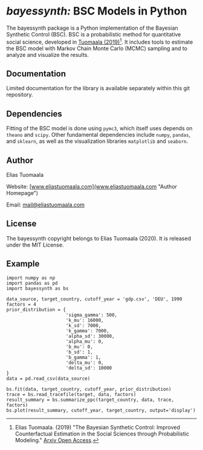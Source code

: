 # *bayessynth:* BSC Models in Python

The bayessynth package is a Python implementation of the Bayesian Synthetic Control (BSC). BSC is a probabilistic method for quantitative social science, developed in [Tuomaala (2019)](https://arxiv.org/abs/1910.06106 "Arxiv preprint")[^fn]. It includes tools to estimate the BSC model with Markov Chain Monte Carlo (MCMC) sampling and to analyze and visualize the results.

## Documentation

Limited documentation for the library is available separately within this git repository.

## Dependencies

Fitting of the BSC model is done using `pymc3`, which itself uses depends on `theano` and `scipy`. Other fundamental dependencies include `numpy`, `pandas`, and `sklearn`, as well as the visualization libraries `matplotlib` and `seaborn`.

## Author

Elias Tuomaala

Website: [www.eliastuomaala.com](www.eliastuomaala.com "Author Homepage")

Email: [mail@eliastuomaala.com](mailto:mail@eliastuomaala.com)

## License

The bayessynth copyright belongs to Elias Tuomaala (2020). It is released under the MIT License.

## Example
```
import numpy as np
import pandas as pd
import bayessynth as bs

data_source, target_country, cutoff_year = 'gdp.csv', 'DEU', 1990
factors = 4
prior_distribution = {
                      'sigma_gamma': 500,
                      'k_mu': 16000,
                      'k_sd': 7000,
                      'k_gamma': 7000,
                      'alpha_sd': 30000,
                      'alpha_mu': 0,
                      'b_mu': 0,
                      'b_sd': 1,
                      'b_gamma': 1,
                      'delta_mu': 0,
                      'delta_sd': 10000
}
data = pd.read_csv(data_source)

bs.fit(data, target_country, cutoff_year, prior_distribution)
trace = bs.read_tracefile(target, data, factors)
result_summary = bs.summarize_ppc(target_country, data, trace, factors)
bs.plot(result_summary, cutoff_year, target_country, output='display')
```

[^fn]: Elias Tuomaala. (2019) "The Bayesian Synthetic Control: Improved Counterfactual Estimation in the Social Sciences through Probabilistic Modeling." [Arxiv Open Access](https://arxiv.org/abs/1910.06106 "The Bayesian Synthetic Control").
